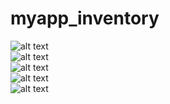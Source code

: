 # myapp_inventory
![alt text](https://github.com/rayanlep/myapp_inventory/blob/main/images/entry_img.png)<br>
![alt text](https://github.com/rayanlep/myapp_inventory/blob/main/images/load.jpg)<br>
![alt text](https://github.com/rayanlep/myapp_inventory/blob/main/images/list.jpg)<br>
![alt text](https://github.com/rayanlep/myapp_inventory/blob/main/images/gesture2.png)<br>
![alt text](https://github.com/rayanlep/myapp_inventory/blob/main/images/submit_img.png)<br>
